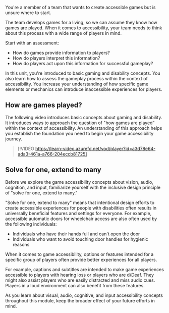 You're a member of a team that wants to create accessible games but is unsure where to start.

The team develops games for a living, so we can assume they know how games are played. When it comes to accessibility, your team needs to think about this process with a wide range of players in mind.

Start with an assessment:

- How do games provide information to players?
- How do players interpret this information?
- How do players act upon this information for successful gameplay?

In this unit, you're introduced to basic gaming and disability concepts. You also learn how to assess the gameplay process within the context of accessibility. You increase your understanding of how specific game elements or mechanics can introduce inaccessible experiences for players.

## How are games played?

The following video introduces basic concepts about gaming and disability. It introduces ways to approach the question of "how games are played" within the context of accessibility. An understanding of this approach helps you establish the foundation you need to begin your game accessibility journey.

> [!VIDEO https://learn-video.azurefd.net/vod/player?id=a3d78e64-ada3-461a-a766-204eccb81725]

## Solve for one, extend to many

Before we explore the game accessibility concepts about vision, audio, cognition, and input, familiarize yourself with the inclusive design principle of "solve for one, extend to many."

"Solve for one, extend to many" means that intentional design efforts to create accessible experiences for people with disabilities often results in universally beneficial features and settings for everyone. For example, accessible automatic doors for wheelchair access are also often used by the following individuals:

- Individuals who have their hands full and can't open the door
- Individuals who want to avoid touching door handles for hygienic reasons

When it comes to game accessibility, options or features intended for a specific group of players often provide better experiences for all players.

For example, captions and subtitles are intended to make game experiences accessible to players with hearing loss or players who are d/Deaf. They might also assist players who are easily distracted and miss audio cues. Players in a loud environment can also benefit from these features.

As you learn about visual, audio, cognitive, and input accessibility concepts throughout this module, keep the broader effect of your future efforts in mind.
